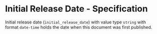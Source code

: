 # Initial Release Date - Specification

Initial release date (`initial_release_date`) with value type `string` with
format `date-time` holds the date when this document was first published.
